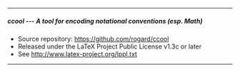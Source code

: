----------------------------------------------------------------
##### ccool --- A tool for encoding notational conventions (esp. Math)
- Source repository: https://github.com/rogard/ccool
- Released under the LaTeX Project Public License v1.3c or later
- See http://www.latex-project.org/lppl.txt
----------------------------------------------------------------


